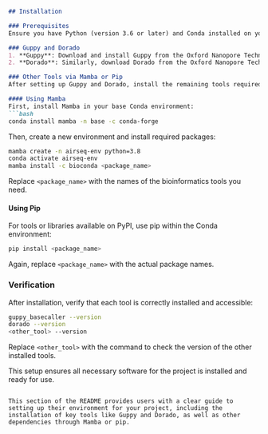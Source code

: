 ```markdown
## Installation

### Prerequisites
Ensure you have Python (version 3.6 or later) and Conda installed on your system to manage packages and environments. If not, install Miniconda or Anaconda from their respective websites.

### Guppy and Dorado
1. **Guppy**: Download and install Guppy from the Oxford Nanopore Technologies website. Follow the installation instructions provided there.
2. **Dorado**: Similarly, download Dorado from the Oxford Nanopore Technologies website and follow their installation guide.

### Other Tools via Mamba or Pip
After setting up Guppy and Dorado, install the remaining tools required for the project. We recommend using Mamba for faster installation of Conda packages, or pip for Python packages not available on Conda.

#### Using Mamba
First, install Mamba in your base Conda environment:
```bash
conda install mamba -n base -c conda-forge
```

Then, create a new environment and install required packages:
```bash
mamba create -n airseq-env python=3.8
conda activate airseq-env
mamba install -c bioconda <package_name>
```

Replace `<package_name>` with the names of the bioinformatics tools you need.

#### Using Pip
For tools or libraries available on PyPI, use pip within the Conda environment:
```bash
pip install <package_name>
```

Again, replace `<package_name>` with the actual package names.

### Verification
After installation, verify that each tool is correctly installed and accessible:
```bash
guppy_basecaller --version
dorado --version
<other_tool> --version
```

Replace `<other_tool>` with the command to check the version of the other installed tools.

This setup ensures all necessary software for the project is installed and ready for use.
```

This section of the README provides users with a clear guide to setting up their environment for your project, including the installation of key tools like Guppy and Dorado, as well as other dependencies through Mamba or pip.